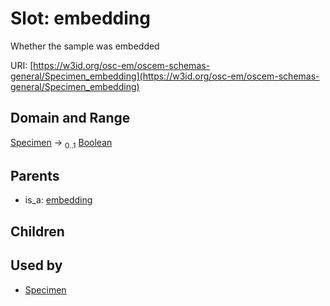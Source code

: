 
# Slot: embedding

Whether the sample was embedded

URI: [https://w3id.org/osc-em/oscem-schemas-general/Specimen_embedding](https://w3id.org/osc-em/oscem-schemas-general/Specimen_embedding)


## Domain and Range

[Specimen](Specimen.md) &#8594;  <sub>0..1</sub> [Boolean](types/Boolean.md)

## Parents

 *  is_a: [embedding](embedding.md)

## Children


## Used by

 * [Specimen](Specimen.md)
